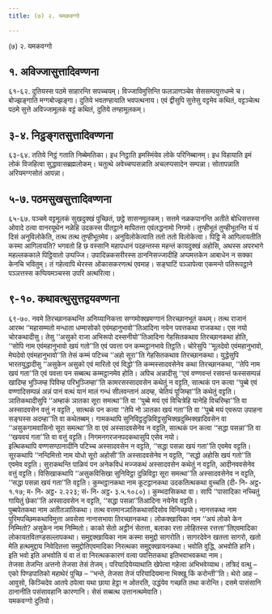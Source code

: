 ```yaml
---
title: (७) २. यमकवग्गो

---
```

(७) २. यमकवग्गो  


## १. अविज्जासुत्तादिवण्णना

६१-६२. दुतियस्स पठमे साहारन्ति सपच्चयम्। विज्जाविमुत्तिन्ति फलञाणञ्चेव सेससम्पयुत्तधम्मे च। बोज्झङ्गाति मग्गबोज्झङ्गा। दुतिये भवतण्हायाति भवपत्थनाय। एवं द्वीसुपि सुत्तेसु वट्टमेव कथितं, वट्टञ्चेत्थ पठमे सुत्ते अविज्जामूलकं वट्टं कथितं, दुतिये तण्हामूलकम्।  


## ३-४. निट्ठङ्गतसुत्तादिवण्णना

६३-६४. ततिये निट्ठं गताति निब्बेमतिका। इध निट्ठाति इमस्मिंयेव लोके परिनिब्बानम्। इध विहायाति इमं लोकं विजहित्वा सुद्धावासब्रह्मलोकम्। चतुत्थे अवेच्चप्पसन्नाति अचलप्पसादेन सम्पन्ना। सोतापन्नाति अरियमग्गसोतं आपन्ना।  


## ५-७. पठमसुखसुत्तादिवण्णना

६५-६७. पञ्चमे वट्टमूलकं सुखदुक्खं पुच्छितं, छट्ठे सासनमूलकम्। सत्तमे नळकपानन्ति अतीते बोधिसत्तस्स ओवादे ठत्वा वानरयूथेन नळेहि उदकस्स पीतट्ठाने मापितत्ता एवंलद्धनामो निगमो। तुण्हीभूतं तुण्हीभूतन्ति यं यं दिसं अनुविलोकेति, तत्थ तत्थ तुण्हीभूतमेव। अनुविलोकेत्वाति ततो ततो विलोकेत्वा। पिट्ठि मे आगिलायतीति कस्मा आगिलायति? भगवतो हि छ वस्सानि महापधानं पदहन्तस्स महन्तं कायदुक्खं अहोसि, अथस्स अपरभागे महल्लककाले पिट्ठिवातो उप्पज्जि। उपादिन्नकसरीरस्स ठाननिसज्जादीहि अप्पमत्तकेन आबाधेन न सक्का केनचि भवितुम्। तं गहेत्वापि थेरस्स ओकासकरणत्थं एवमाह। सङ्घाटिं पञ्ञापेत्वा एकमन्ते पतिरूपट्ठाने पञ्ञत्तस्स कप्पियमञ्चस्स उपरि अत्थरित्वा।  


## ९-१०. कथावत्थुसुत्तद्वयवण्णना

६९-७०. नवमे तिरच्छानकथन्ति अनिय्यानिकत्ता सग्गमोक्खमग्गानं तिरच्छानभूतं कथम्। तत्थ राजानं आरब्भ ‘‘महासम्मतो मन्धाता धम्मासोको एवंमहानुभावो’’तिआदिना नयेन पवत्तकथा राजकथा। एस नयो चोरकथादीसु। तेसु ‘‘असुको राजा अभिरूपो दस्सनीयो’’तिआदिना गेहसितकथाव तिरच्छानकथा होति, ‘‘सोपि नाम एवंमहानुभावो खयं गतो’’ति एवं पवत्ता पन कम्मट्ठानभावे तिट्ठति। चोरेसुपि ‘‘मूलदेवो एवंमहानुभावो, मेघदेवो एवंमहानुभावो’’ति तेसं कम्मं पटिच्च ‘‘अहो सूरा’’ति गेहसितकथाव तिरच्छानकथा। युद्धेसुपि भारतयुद्धादीसु ‘‘असुकेन असुको एवं मारितो एवं विद्धो’’ति कम्मस्सादवसेनेव कथा तिरच्छानकथा, ‘‘तेपि नाम खयं गता’’ति एवं पवत्ता पन सब्बत्थ कम्मट्ठानमेव होति। अपिच अन्नादीसु ‘‘एवं वण्णवन्तं रसवन्तं फस्ससम्पन्नं खादिम्ह भुञ्जिम्ह पिविम्ह परिभुञ्जिम्हा’’ति कामरसस्सादवसेन कथेतुं न वट्टति, सात्थकं पन कत्वा ‘‘पुब्बे एवं वण्णादिसम्पन्नं अन्नं पानं वत्थं यानं मालं गन्धं सीलवन्तानं अदम्ह, चेतियं पूजिम्हा’’ति कथेतुं वट्टति।  
ञातिकथादीसुपि ‘‘अम्हाकं ञातका सूरा समत्था’’ति वा ‘‘पुब्बे मयं एवं विचित्रेहि यानेहि विचरिम्हा’’ति वा अस्सादवसेन वत्तुं न वट्टति , सात्थकं पन कत्वा ‘‘तेपि नो ञातका खयं गता’’ति वा ‘‘पुब्बे मयं एवरूपा उपाहना सङ्घस्स अदम्हा’’ति वा कथेतब्बम्। गामकथापि सुनिविट्ठदुन्निविट्ठसुभिक्खदुब्भिक्खादिवसेन वा ‘‘असुकगामवासिनो सूरा समत्था’’ति वा एवं अस्सादवसेनेव न वट्टति, सात्थकं पन कत्वा ‘‘सद्धा पसन्ना’’ति वा ‘‘खयवयं गता’’ति वा वत्तुं वट्टति। निगमनगरजनपदकथासुपि एसेव नयो।  
इत्थिकथापि वण्णसण्ठानादीनि पटिच्च अस्सादवसेन न वट्टति, ‘‘सद्धा पसन्ना खयं गता’’ति एवमेव वट्टति। सूरकथापि ‘‘नन्दिमित्तो नाम योधो सूरो अहोसी’’ति अस्सादवसेनेव न वट्टति, ‘‘सद्धो अहोसि खयं गतो’’ति एवमेव वट्टति। सुराकथन्ति पाळियं पन अनेकविधं मज्जकथं अस्सादवसेन कथेतुं न वट्टति, आदीनववसेनेव वत्तुं वट्टति। विसिखाकथापि ‘‘असुकविसिखा सुनिविट्ठा दुन्निविट्ठा सूरा समत्था’’ति अस्सादवसेनेव न वट्टति, ‘‘सद्धा पसन्ना खयं गता’’ति वट्टति। कुम्भट्ठानकथा नाम कूटट्ठानकथा उदकतित्थकथा वुच्चति (दी॰ नि॰ अट्ठ॰ १.१७; म॰ नि॰ अट्ठ॰ २.२२३; सं॰ नि॰ अट्ठ॰ ३.५.१०८०)। कुम्भदासिकथा वा। सापि ‘‘पासादिका नच्चितुं गायितुं छेका’’ति अस्सादवसेन न वट्टति, ‘‘सद्धा पसन्ना’’तिआदिना नयेनेव वट्टति।  
पुब्बपेतकथा नाम अतीतञातिकथा। तत्थ वत्तमानञातिकथासदिसोव विनिच्छयो। नानत्तकथा नाम पुरिमपच्छिमकथाविमुत्ता अवसेसा नानासभावा तिरच्छानकथा। लोकक्खायिका नाम ‘‘अयं लोको केन निम्मितो? असुकेन नाम निम्मितो। काको सेतो अट्ठीनं सेतत्ता, बलाका रत्ता लोहितस्स रत्तत्ता’’तिएवमादिका लोकायतवितण्डसल्लापकथा। समुद्दक्खायिका नाम कस्मा समुद्दो सागरोति। सागरदेवेन खतत्ता सागरो, खतो मेति हत्थमुद्दाय निवेदितत्ता समुद्दोतिएवमादिका निरत्थका समुद्दक्खायनकथा। भवोति वुद्धि, अभवोति हानि। इति भवो इति अभवोति यं वा तं वा निरत्थककारणं वत्वा पवत्तितकथा इतिभवाभवकथा नाम।  
तेजसा तेजन्ति अत्तनो तेजसा तेसं तेजम्। परियादियेय्याथाति खेपेत्वा गहेत्वा अभिभवेय्याथ। तत्रिदं वत्थु – एको पिण्डपातिको महाथेरं पुच्छि – ‘‘भन्ते, तेजसा तेजं परियादियमाना भिक्खू किं करोन्ती’’ति। थेरो आह – आवुसो, किञ्चिदेव आतपे ठपेत्वा यथा छाया हेट्ठा न ओतरति, उद्धंयेव गच्छति तथा करोन्ति। दसमे पासंसानि ठानानीति पसंसावहानि कारणानि। सेसं सब्बत्थ उत्तानत्थमेवाति।  
यमकवग्गो दुतियो।  